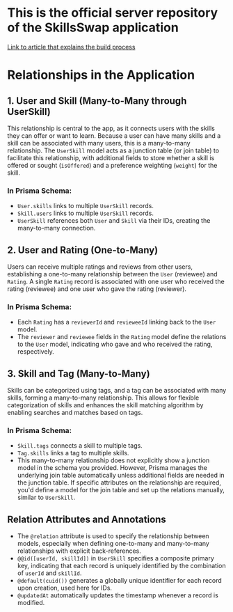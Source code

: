 # This is the official server repository of the SkillsSwap application

[Link to article that explains the build process](https://www.totaltypescript.com/build-a-node-app-with-typescript-and-esbuild)

# Relationships in the Application

## 1. User and Skill (Many-to-Many through UserSkill)

This relationship is central to the app, as it connects users with the skills they can offer or want to learn. Because a user can have many skills and a skill can be associated with many users, this is a many-to-many relationship. The `UserSkill` model acts as a junction table (or join table) to facilitate this relationship, with additional fields to store whether a skill is offered or sought (`isOffered`) and a preference weighting (`weight`) for the skill.

### In Prisma Schema:
- `User.skills` links to multiple `UserSkill` records.
- `Skill.users` links to multiple `UserSkill` records.
- `UserSkill` references both `User` and `Skill` via their IDs, creating the many-to-many connection.

## 2. User and Rating (One-to-Many)

Users can receive multiple ratings and reviews from other users, establishing a one-to-many relationship between the `User` (reviewee) and `Rating`. A single `Rating` record is associated with one user who received the rating (reviewee) and one user who gave the rating (reviewer).

### In Prisma Schema:
- Each `Rating` has a `reviewerId` and `revieweeId` linking back to the `User` model.
- The `reviewer` and `reviewee` fields in the `Rating` model define the relations to the `User` model, indicating who gave and who received the rating, respectively.

## 3. Skill and Tag (Many-to-Many)

Skills can be categorized using tags, and a tag can be associated with many skills, forming a many-to-many relationship. This allows for flexible categorization of skills and enhances the skill matching algorithm by enabling searches and matches based on tags.

### In Prisma Schema:
- `Skill.tags` connects a skill to multiple tags.
- `Tag.skills` links a tag to multiple skills.
- This many-to-many relationship does not explicitly show a junction model in the schema you provided. However, Prisma manages the underlying join table automatically unless additional fields are needed in the junction table. If specific attributes on the relationship are required, you'd define a model for the join table and set up the relations manually, similar to `UserSkill`.

## Relation Attributes and Annotations
- The `@relation` attribute is used to specify the relationship between models, especially when defining one-to-many and many-to-many relationships with explicit back-references.
- `@@id([userId, skillId])` in `UserSkill` specifies a composite primary key, indicating that each record is uniquely identified by the combination of `userId` and `skillId`.
- `@default(cuid())` generates a globally unique identifier for each record upon creation, used here for IDs.
- `@updatedAt` automatically updates the timestamp whenever a record is modified.
